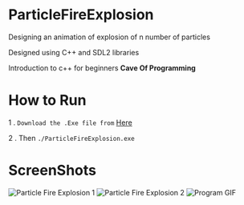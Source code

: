 # ParticleFireExplosion

Designing an animation of explosion of n number of particles

Designed using C++ and SDL2 libraries

Introduction to c++ for beginners **Cave Of Programming**

# How to Run

1 . `Download the .Exe file from` [Here](https://github.com/fuboki10/ParticleFireExplosion/releases/tag/v1.0)

2 . Then `./ParticleFireExplosion.exe`


# ScreenShots
![Particle Fire Explosion 1](https://user-images.githubusercontent.com/35429211/59736182-d59b1a80-9258-11e9-88fa-ecfb68e31b03.png)
![Particle Fire Explosion 2](https://user-images.githubusercontent.com/35429211/59736250-1dba3d00-9259-11e9-8cac-0ac86814772e.png)
![Program GIF](https://thumbs.gfycat.com/BasicSpectacularAnemone-size_restricted.gif)
